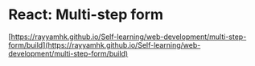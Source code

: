 # React: Multi-step form
[https://rayyamhk.github.io/Self-learning/web-development/multi-step-form/build](https://rayyamhk.github.io/Self-learning/web-development/multi-step-form/build)